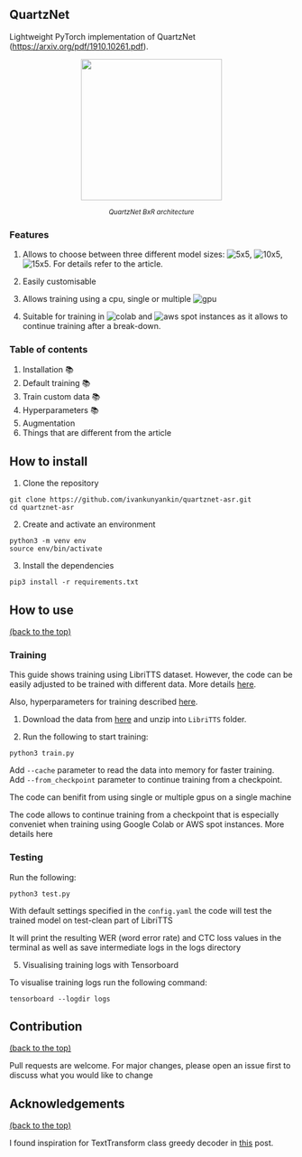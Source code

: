 ## QuartzNet

Lightweight PyTorch implementation of QuartzNet (https://arxiv.org/pdf/1910.10261.pdf). <!-- You can choose between three different version of the model: ```5x5, 10x5, 15x5```. For details refer to the article. -->

<p align="center"><img width="250" src="https://developer-blogs.nvidia.com/wp-content/uploads/2019/12/QuartzNet-architecture.png"></a></p>

<div align="center"><i><small>QuartzNet BxR architecture</small></i></div>

### Features

1. Allows to choose between three different model sizes: ![5x5](https://img.shields.io/badge/-5x5-blue), ![10x5](https://img.shields.io/badge/-10x5-blue), ![15x5](https://img.shields.io/badge/-15x5-blue). For details refer to the article.  

2. Easily customisable  

3. Allows training using a cpu, single or multiple ![gpu](https://img.shields.io/badge/-gpus-green)  

4. Suitable for training in ![colab](https://img.shields.io/badge/-Google%20Colab-orange) and ![aws](https://img.shields.io/badge/-AWS-orange) spot instances as it allows to continue training after a break-down.

### Table of contents

1. Installation :books:
2. Default training :books:
3. Train custom data :books:
4. Hyperparameters :books:
5. Augmentation
6. Things that are different from the article 

## How to install

1. Clone the repository
``` 
git clone https://github.com/ivankunyankin/quartznet-asr.git
cd quartznet-asr 
```

2. Create and activate an environment 
``` 
python3 -m venv env 
source env/bin/activate 
```

3. Install the dependencies 
``` 
pip3 install -r requirements.txt 
```

## How to use

[(back to the top)](#quartznet)

### Training

This guide shows training using LibriTTS dataset. However, the code can be easily adjusted to be trained with different data. More details [here](docs/data.md).

Also, hyperparameters for training described [here](docs/hparams.md).

1. Download the data from [here](https://openslr.org/60/) and unzip into ```LibriTTS``` folder.

2. Run the following to start training:

```
python3 train.py
```
Add ```--cache``` parameter to read the data into memory for faster training.  
Add ```--from_checkpoint``` parameter to continue training from a checkpoint.

The code can benifit from using single or multiple gpus on a single machine

The code allows to continue training from a checkpoint that is especially conveniet when training using Google Colab or AWS spot instances. More details here

### Testing

Run the following:
```
python3 test.py
```

With default settings specified in the ```config.yaml``` the code will test the trained model on test-clean part of LibriTTS

It will print the resulting WER (word error rate) and CTC loss values in the terminal as well as save intermediate logs in the logs directory

5. Visualising training logs with Tensorboard

To visualise training logs run the following command:
```
tensorboard --logdir logs
```

## Contribution

[(back to the top)](#quartznet)

Pull requests are welcome. For major changes, please open an issue first to discuss what you would like to change

## Acknowledgements

[(back to the top)](#quartznet)

I found inspiration for TextTransform class greedy decoder in [this](https://www.assemblyai.com/blog/end-to-end-speech-recognition-pytorch) post.
